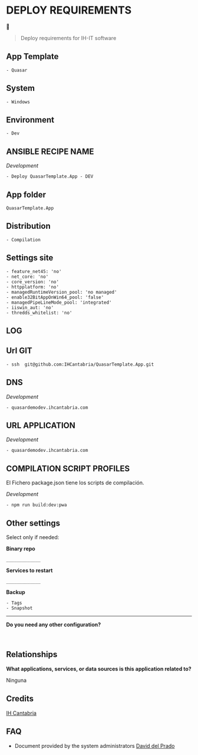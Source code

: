 # DEPLOY REQUIREMENTS

🚀
<br>

> Deploy requirements for IH-IT software
> <br>

## App Template

    - Quasar

## System

    - Windows

## Environment

    - Dev

## ANSIBLE RECIPE NAME

_Development_

    - Deploy QuasarTemplate.App - DEV

## App folder

    QuasarTemplate.App

## Distribution

    - Compilation

## Settings site

    - feature_net45: 'no'
    - net_core: 'no'
    - core_version: 'no'
    - httpplatform: 'no'
    - managedRuntimeVersion_pool: 'no managed'
    - enable32BitAppOnWin64_pool: 'false'
    - managedPipeLineMode_pool: 'integrated'
    - iiswin_aut: 'no'
    - thredds_whitelist: 'no'

## LOG

## Url GIT

    - ssh  git@github.com:IHCantabria/QuasarTemplate.App.git

## DNS

_Development_

    - quasardemodev.ihcantabria.com

## URL APPLICATION

_Development_

    - quasardemodev.ihcantabria.com

## COMPILATION SCRIPT PROFILES

El Fichero package.json tiene los scripts de compilación.

_Development_

    - npm run build:dev:pwa

## Other settings

Select only if needed:

**Binary repo**

`_____________`

**Services to restart**

`_____________`

**Backup**

    - Tags
    - Snapshot

---

**Do you need any other configuration?**

<br>

## Relationships

**What applications, services, or data sources is this application related to?**

Ninguna

## Credits

[IH Cantabria](https://github.com/IHCantabria)

## FAQ

- Document provided by the system administrators [David del Prado](https://ihcantabria.com/directorio-personal/david-del-prado-secadas/)
